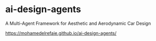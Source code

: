 # ai-design-agents
A Multi-Agent Framework for Aesthetic and Aerodynamic Car Design

https://mohamedelrefaie.github.io/ai-design-agents/
